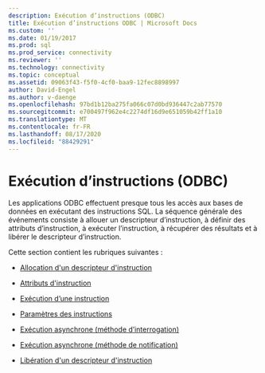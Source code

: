```yaml
---
description: Exécution d’instructions (ODBC)
title: Exécution d’instructions ODBC | Microsoft Docs
ms.custom: ''
ms.date: 01/19/2017
ms.prod: sql
ms.prod_service: connectivity
ms.reviewer: ''
ms.technology: connectivity
ms.topic: conceptual
ms.assetid: 09063f43-f5f0-4cf0-baa9-12fec8898997
author: David-Engel
ms.author: v-daenge
ms.openlocfilehash: 97bd1b12ba275fa066c07d0bd936447c2ab77570
ms.sourcegitcommit: e700497f962e4c2274df16d9e651059b42ff1a10
ms.translationtype: MT
ms.contentlocale: fr-FR
ms.lasthandoff: 08/17/2020
ms.locfileid: "88429291"
---
```

# <a name="executing-statements-odbc"></a>Exécution d’instructions (ODBC)
Les applications ODBC effectuent presque tous les accès aux bases de données en exécutant des instructions SQL. La séquence générale des événements consiste à allouer un descripteur d’instruction, à définir des attributs d’instruction, à exécuter l’instruction, à récupérer des résultats et à libérer le descripteur d’instruction.  
  
 Cette section contient les rubriques suivantes :  
  
-   [Allocation d'un descripteur d'instruction](../../../odbc/reference/develop-app/allocating-a-statement-handle-odbc.md)  
  
-   [Attributs d'instruction](../../../odbc/reference/develop-app/statement-attributes.md)  
  
-   [Exécution d’une instruction](../../../odbc/reference/develop-app/executing-a-statement.md)  
  
-   [Paramètres des instructions](../../../odbc/reference/develop-app/statement-parameters.md)  
  
-   [Exécution asynchrone (méthode d’interrogation)](../../../odbc/reference/develop-app/asynchronous-execution-polling-method.md)  
  
-   [Exécution asynchrone (méthode de notification)](../../../odbc/reference/develop-app/asynchronous-execution-notification-method.md)  
  
-   [Libération d'un descripteur d'instruction](../../../odbc/reference/develop-app/freeing-a-statement-handle-odbc.md)
